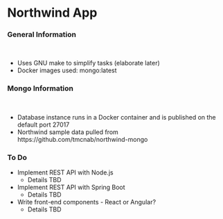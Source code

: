 <!DOCTYPE html>
<metadata charset="utf8">
  
<h1>Northwind App</h1>

<div>
  <h3>General Information</h3><br>
  <ul>
    <li>Uses GNU make to simplify tasks (elaborate later)</li>
    <li>Docker images used: mongo:latest
  </ul>
</div>

<div>  
  <h3>Mongo Information</h3><br>
  <ul>
    <li>Database instance runs in a Docker container and is published on the default port 27017</li>
    <li>Northwind sample data pulled from https://github.com/tmcnab/northwind-mongo</li>
  </ul>
</div>

<div>
  <h3>To Do</h3>
  <ul>
    <li>Implement REST API with Node.js
      <ul>
        <li>Details TBD</li>
      </ul>
    </li>
    <li>Implement REST API with Spring Boot
      <ul>
        <li>Details TBD</li>
      </ul>
    </li>
    <li>Write front-end components - React or Angular?
      <ul>
        <li>Details TBD</li>
      </ul>
    </li>
  </ul>
</div>
